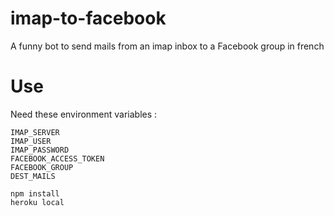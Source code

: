 imap-to-facebook
================

A funny bot to send mails from an imap inbox to a Facebook group in french

# Use

Need these environment variables :

```
IMAP_SERVER
IMAP_USER
IMAP_PASSWORD
FACEBOOK_ACCESS_TOKEN
FACEBOOK_GROUP
DEST_MAILS
```

```
npm install
heroku local
```
